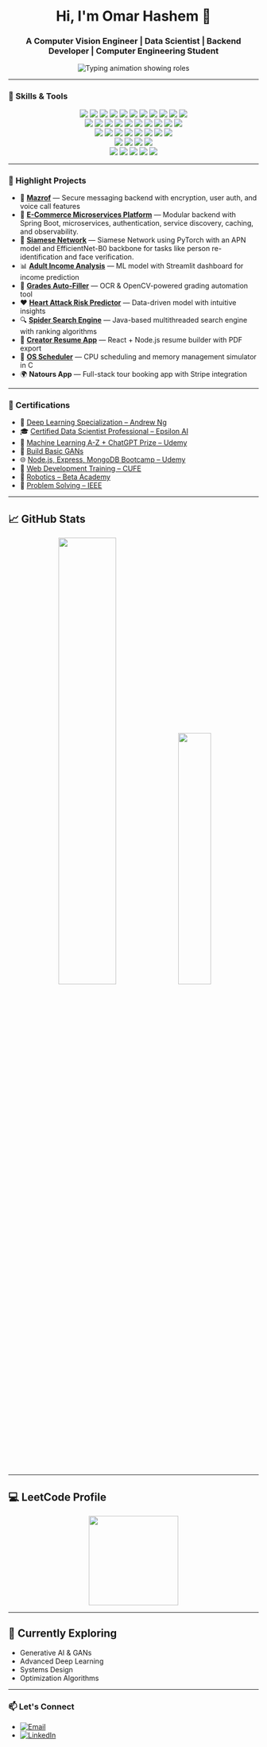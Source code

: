<h1 align="center">Hi, I'm Omar Hashem 👋</h1>

<h3 align="center">A Computer Vision Engineer | Data Scientist | Backend Developer | Computer Engineering Student</h3>

<p align="center">
  <img 
    src="https://readme-typing-svg.herokuapp.com?font=Fira+Code&size=22&pause=1000&color=00008B&center=true&vCenter=true&width=550&lines=Computer+Vision+Engineer+🖼️;Data+Scientist+📊;Backend+Developer+🌐;Computer+Engineering+Student+🎓" 
    alt="Typing animation showing roles"
  >
</p>



---

### 🔧 Skills & Tools

<div align="center">
  <img src="https://img.shields.io/badge/PyTorch-EE4C2C?style=flat&logo=pytorch&logoColor=white" />
  <img src="https://img.shields.io/badge/TensorFlow-FF6F00?style=flat&logo=tensorflow&logoColor=white" />
  <img src="https://img.shields.io/badge/Scikit--Learn-F7931E?style=flat&logo=scikit-learn&logoColor=white" />
  <img src="https://img.shields.io/badge/OpenCV-5C3EE8?style=flat&logo=opencv&logoColor=white" />
  <img src="https://img.shields.io/badge/Matplotlib-11557C?style=flat&logo=python&logoColor=white" />
  <img src="https://img.shields.io/badge/Seaborn-0d9273?style=flat&logo=python&logoColor=white" />
  <img src="https://img.shields.io/badge/Pandas-150458?style=flat&logo=pandas&logoColor=white" />
  <img src="https://img.shields.io/badge/NumPy-013243?style=flat&logo=numpy&logoColor=white" />
  <img src="https://img.shields.io/badge/SciPy-8CAAE6?style=flat&logo=scipy&logoColor=white" />
  <img src="https://img.shields.io/badge/XGBoost-563D7C?style=flat&logo=xgboost&logoColor=white" />
  <img src="https://img.shields.io/badge/CatBoost-FFCC00?style=flat&logo=catboost&logoColor=black" />
</div>

<div align="center">
  <img src="https://img.shields.io/badge/Spring%20Boot-6DB33F?style=flat&logo=springboot&logoColor=white" />
  <img src="https://img.shields.io/badge/Spring%20Cloud-6DB33F?style=flat&logo=spring&logoColor=white" />
  <img src="https://img.shields.io/badge/Node.js-339933?style=flat&logo=node.js&logoColor=white" />
  <img src="https://img.shields.io/badge/Express.js-000000?style=flat&logo=express&logoColor=white" />
  <img src="https://img.shields.io/badge/React-61DAFB?style=flat&logo=react&logoColor=black" />
  <img src="https://img.shields.io/badge/Django-092E20?style=flat&logo=django&logoColor=white" />
  <img src="https://img.shields.io/badge/Prisma-2D3748?style=flat&logo=prisma&logoColor=white" />
  <img src="https://img.shields.io/badge/MongoDB-47A248?style=flat&logo=mongodb&logoColor=white" />
  <img src="https://img.shields.io/badge/PostgreSQL-336791?style=flat&logo=postgresql&logoColor=white" />
  <img src="https://img.shields.io/badge/MySQL-4479A1?style=flat&logo=mysql&logoColor=white" />
</div>

<div align="center">
  <img src="https://img.shields.io/badge/Python-3776AB?style=flat&logo=python&logoColor=white" />
  <img src="https://img.shields.io/badge/Java-ED8B00?style=flat&logo=openjdk&logoColor=white" />
  <img src="https://img.shields.io/badge/JavaScript-F7DF1E?style=flat&logo=javascript&logoColor=black" />
  <img src="https://img.shields.io/badge/TypeScript-3178C6?style=flat&logo=typescript&logoColor=white" />
  <img src="https://img.shields.io/badge/C%23-239120?style=flat&logo=c-sharp&logoColor=white" />
  <img src="https://img.shields.io/badge/C++-00599C?style=flat&logo=cplusplus&logoColor=white" />
  <img src="https://img.shields.io/badge/C-00599C?style=flat&logo=c&logoColor=white" />
  <img src="https://img.shields.io/badge/Embedded%20C-00599C?style=flat&logo=c&logoColor=white" />
</div>


<div align="center">
  <img src="https://img.shields.io/badge/Linux-FCC624?style=flat&logo=linux&logoColor=black" />
  <img src="https://img.shields.io/badge/Docker-2496ED?style=flat&logo=docker&logoColor=white" />
  <img src="https://img.shields.io/badge/Streamlit-FF4B4B?style=flat&logo=streamlit&logoColor=white" />
  <img src="https://img.shields.io/badge/Git-F05032?style=flat&logo=git&logoColor=white" />
</div>

<div align="center">
  <img src="https://img.shields.io/badge/x86%20Assembly-6E4B3A?style=flat&logo=assembly&logoColor=white" />
  <img src="https://img.shields.io/badge/Pygame-8E3A3A?style=flat&logo=pygame&logoColor=white" />
  <img src="https://img.shields.io/badge/Jest-15C213?style=flat&logo=jest&logoColor=white" />
  <img src="https://img.shields.io/badge/Postman-FF6C37?style=flat&logo=postman&logoColor=white" />
  <img src="https://img.shields.io/badge/Plotly-3E6C65?style=flat&logo=plotly&logoColor=white" />
</div>


---

### 🌟 Highlight Projects

- 🔐 **[Mazrof](https://github.com/Mazrof/back)** — Secure messaging backend with encryption, user auth, and voice call features
- 🛒 **[E-Commerce Microservices Platform](https://github.com/omarhashem80/E-Commerce)** — Modular backend with Spring Boot, microservices, authentication, service discovery, caching, and observability.  
- 🤖 **[Siamese Network](https://github.com/omarhashem80/Siamese_Network)** — Siamese Network using PyTorch with an APN model and EfficientNet-B0 backbone for tasks like person re-identification and face verification.
- 📊 **[Adult Income Analysis](https://github.com/omarhashem80/adult_income)** — ML model with Streamlit dashboard for income prediction  
- 🧾 **[Grades Auto-Filler](https://github.com/omarhashem80/Grades-AutoFiller)** — OCR & OpenCV-powered grading automation tool  
- ❤️ **[Heart Attack Risk Predictor](https://github.com/omarhashem80/HeartAttack)** — Data-driven model with intuitive insights  
- 🔍 **[Spider Search Engine](https://github.com/omarhashem80/Spider-Search-Engine)** — Java-based multithreaded search engine with ranking algorithms  
- 📄 **[Creator Resume App](https://github.com/omarhashem80/Creator)** — React + Node.js resume builder with PDF export  
- 🧠 **[OS Scheduler](https://github.com/omarhashem80/OS-Scheduler)** — CPU scheduling and memory management simulator in C  
- 🌍 **Natours App** — Full-stack tour booking app with Stripe integration  

---

### 🏅 Certifications

- 🧠 [Deep Learning Specialization – Andrew Ng](https://drive.google.com/file/d/1s4JIY5LhTB7O7BkCdsU8DcLlzZGjcHGf/view?usp=sharing)  
- 🎓 [Certified Data Scientist Professional – Epsilon AI](https://drive.google.com/file/d/1randBeQsIR7zoCu2uXxTKYJfgVxOUQnx/view)  
- 🤖 [Machine Learning A-Z + ChatGPT Prize – Udemy](https://drive.google.com/file/d/1ujzfEzqKux1GviVG8uYIXDXtzYphiMWf/view?usp=sharing)  
- 🧬 [Build Basic GANs](https://drive.google.com/file/d/1u-dGffkbbY1SiFejAtaziqtNUYDZVTNw/view)  
- 🌐 [Node.js, Express, MongoDB Bootcamp – Udemy](https://drive.google.com/file/d/14zrz7KJLVzFyoqcSZiZSjIIdW7pkp0Sb/view?usp=sharing)  
- 🧩 [Web Development Training – CUFE](https://drive.google.com/file/d/1cjGz7QlCDRNXDtrdxFX6upQgjPAJTAAl/view?usp=sharing)  
- 🤖 [Robotics – Beta Academy](https://drive.google.com/file/d/1rTWTL0Pg45__EUS4tpH4-mnuXopRvFM0/view?usp=sharing)  
- 🧠 [Problem Solving – IEEE](https://drive.google.com/file/d/1i3fxSak00mKjZB2km8SOIoSvaeq9YnZP/view?usp=sharing)  

---

## 📈 GitHub Stats

<div align="center">
  <!-- GitHub Stats Overview -->
  <img src="https://github-readme-stats.vercel.app/api?username=omarhashem80&show_icons=true&theme=tokyonight&hide_border=false" width="48%" />
  
  <!-- Top Languages -->
  <img src="https://github-readme-stats.vercel.app/api/top-langs/?username=omarhashem80&layout=compact&theme=tokyonight&hide_border=false" width="36%" />
</div>

---


## 💻 LeetCode Profile

<div align="center">
  <a href="https://leetcode.com/omar_sayed/">
    <img src="https://leetcard.jacoblin.cool/omar_sayed?theme=dark&font=Karma&ext=contest" height="180" />
  </a>
</div>

---

## 🌱 Currently Exploring

- Generative AI & GANs  
- Advanced Deep Learning  
- Systems Design  
- Optimization Algorithms  

---

### 📫 Let's Connect  
- [![Email](https://img.shields.io/badge/Email-blue?style=flat&logo=gmail)](mailto:omarsayed4736@gmail.com)  
- [![LinkedIn](https://img.shields.io/badge/LinkedIn-blue?style=flat&logo=linkedin)](https://www.linkedin.com/in/omar-hashem-32128a252/)
